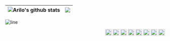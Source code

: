 | <a><img src="https://github-readme-stats.vercel.app/api?username=SuperArilo&show_icons=true&theme=transparent&border_color=00000000" alt="Arilo's github stats" /> </a> | <a> <img align="center" src="https://github-readme-stats.vercel.app/api/top-langs/?username=SuperArilo&layout=compact&theme=transparent&hide_border=true" /> </a> | 
|-|-|

![line](https://github-readme-activity-graph.vercel.app/graph?username=SuperArilo&theme=vue)
<div style="text-align: right;">
<img width="20" src="https://cdn.jsdelivr.net/gh/devicons/devicon@latest/icons/vuejs/vuejs-original.svg" />
<img width="20" src="https://cdn.jsdelivr.net/gh/devicons/devicon@latest/icons/react/react-original.svg" />
<img width="20" src="https://cdn.jsdelivr.net/gh/devicons/devicon@latest/icons/javascript/javascript-original.svg" />
<img width="20" src="https://cdn.jsdelivr.net/gh/devicons/devicon@latest/icons/typescript/typescript-plain.svg" />
<img width="20" src="https://cdn.jsdelivr.net/gh/devicons/devicon@latest/icons/java/java-original.svg" />
<img width="20" src="https://cdn.jsdelivr.net/gh/devicons/devicon@latest/icons/python/python-original.svg" />
<img width="20" src="https://cdn.jsdelivr.net/gh/devicons/devicon@latest/icons/html5/html5-original.svg" />
<img width="20" src="https://cdn.jsdelivr.net/gh/devicons/devicon@latest/icons/css3/css3-original.svg" />
</div>



